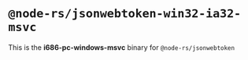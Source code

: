 # `@node-rs/jsonwebtoken-win32-ia32-msvc`

This is the **i686-pc-windows-msvc** binary for `@node-rs/jsonwebtoken`
